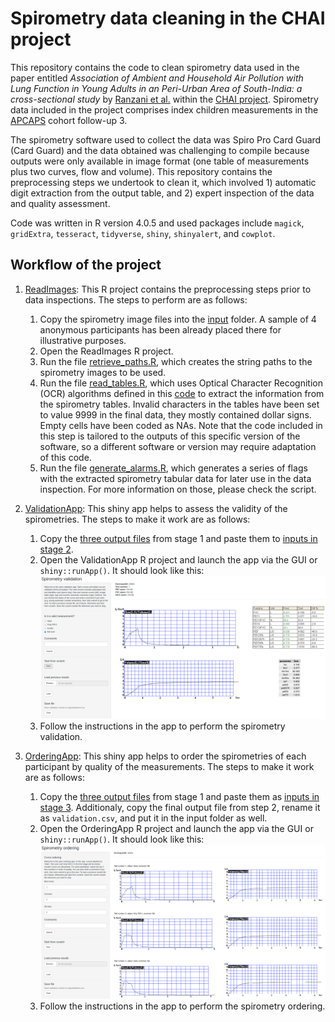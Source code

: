 # Spirometry data cleaning in the CHAI project

This repository contains the code to clean spirometry data used in the paper entitled *Association of Ambient and Household Air Pollution with Lung Function in Young Adults in an Peri-Urban Area of South-India: a cross-sectional study* by [Ranzani et al.](https://www.sciencedirect.com/science/article/pii/S0160412022002173) within the [CHAI project](https://www.isglobal.org/en/-/chai-cardiovascular-health-effects-of-air-pollution-in-andhra-pradesh-india). Spirometry data included in the project comprises index children measurements in the [APCAPS](https://apcaps.lshtm.ac.uk/) cohort follow-up 3.

The spirometry software used to collect the data was Spiro Pro Card Guard (Card Guard) and the data obtained was challenging to compile because outputs were only available in image format (one table of measurements plus two curves, flow and volume). This repository contains the preprocessing steps we undertook to clean it, which involved 1) automatic digit extraction from the output table, and 2) expert inspection of the data and quality assessment.

Code was written in R version 4.0.5 and used packages include `magick`, `gridExtra`, `tesseract`, `tidyverse`, `shiny`, `shinyalert`, and `cowplot`.

## Workflow of the project

1. [ReadImages](1.ReadImages/): This R project contains the preprocessing steps prior to data inspections. The steps to perform are as follows:

    1. Copy the spirometry image files into the [input](1.ReadImages/input/) folder. A sample of 4 anonymous participants has been already placed there for illustrative purposes.
    2. Open the ReadImages R project.
    3. Run the file [retrieve_paths.R](1.ReadImages/code/retrieve_paths.R), which creates the string paths to the spirometry images to be used. 
    4. Run the file [read_tables.R](1.ReadImages/code/read_tables.R), which uses Optical Character Recognition (OCR) algorithms defined in this [code](1.ReadImages/code/utils.R) to extract the information from the spirometry tables. Invalid characters in the tables have been set to value 9999 in the final data, they mostly contained dollar signs. Empty cells have been coded as NAs. Note that the code included in this step is tailored to the outputs of this specific version of the software, so a different software or version may require adaptation of this code.
    5. Run the file [generate_alarms.R](1.ReadImages/code/generate_alarms.R), which generates a series of flags with the extracted spirometry tabular data for later use in the data inspection. For more information on those, please check the script. 
  
  
2. [ValidationApp](2.ValidationApp/): This shiny app helps to assess the validity of the spirometries. The steps to make it work are as follows:

    1. Copy the [three output files](1.ReadImages/output) from stage 1 and paste them to [inputs in stage 2](2.ValidationApp/input).
    2. Open the ValidationApp R project and launch the app via the GUI or `shiny::runApp()`. It should look like this:
    ![plot](2.ValidationApp/figures/screenshot.png)
    3. Follow the instructions in the app to perform the spirometry validation.
    
    
3. [OrderingApp](3.OrderingApp/): This shiny app helps to order the spirometries of each participant by quality of the measurements. The steps to make it work are as follows:

    1. Copy the [three output files](1.ReadImages/output) from stage 1 and paste them as [inputs in stage 3](3.OrderingApp/input). Additionaly, copy the final output file from step 2, rename it as `validation.csv`, and put it in the input folder as well.
    2. Open the OrderingApp R project and launch the app via the GUI or `shiny::runApp()`. It should look like this:
    ![plot](3.OrderingApp/figures/screenshot.png)
    3. Follow the instructions in the app to perform the spirometry ordering.
